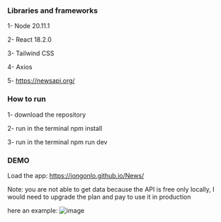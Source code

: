 ### Libraries and frameworks
1- Node 20.11.1

2- React 18.2.0

3- Tailwind CSS

4- Axios

5- https://newsapi.org/

### How to run

1- download the repository

2- run in the terminal npm install

3- run in the terminal npm run dev


### DEMO 
Load the app: https://jongonlo.github.io/News/

Note: you are not able to get data because the API is free only locally, I would need to upgrade the plan and pay to use it in production

here an example:
![image](https://github.com/jongonlo/News/assets/11337256/03693cba-fb46-462f-ba0f-40141ac7fdf2)

